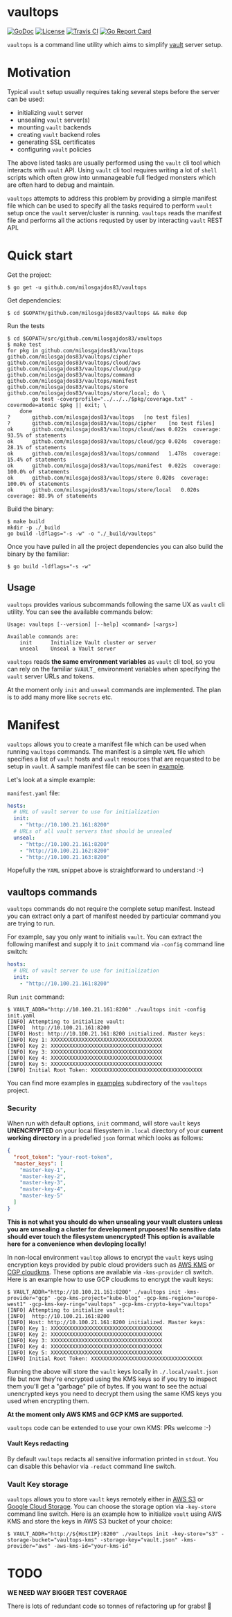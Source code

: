 # vaultops

[![GoDoc](https://godoc.org/github.com/milosgajdos83/vaultops?status.svg)](https://godoc.org/github.com/milosgajdos83/vaultops)
[![License](https://img.shields.io/:license-apache-blue.svg)](https://opensource.org/licenses/Apache-2.0)
[![Travis CI](https://travis-ci.org/milosgajdos83/vaultops.svg?branch=master)](https://travis-ci.org/milosgajdos83/vaultops)
[![Go Report Card](https://goreportcard.com/badge/milosgajdos83/vaultops)](https://goreportcard.com/report/github.com/milosgajdos83/vaultops)

`vaultops` is a command line utility which aims to simplify [vault](https://www.vaultproject.io/) server setup.

# Motivation

Typical `vault` setup usually requires taking several steps before the server can be used:

- initializing `vault` server
- unsealing `vault` server(s)
- mounting `vault` backends
- creating `vault` backend roles
- generating SSL certificates
- configuring `vault` policies

The above listed tasks are usually performed using the `vault` cli tool which interacts with `vault` API. Using `vault` cli tool requires writing a lot of `shell` scripts which often grow into unmanageable full fledged monsters which are often hard to debug and maintain.

`vaultops` attempts to address this problem by providing a simple manifest file which can be used to specify all the tasks required to perform `vault` setup once the `vault` server/cluster is running. `vaultops` reads the manifest file and performs all the actions requsted by user by interacting `vault` REST API.

# Quick start

Get the project:

```
$ go get -u github.com/milosgajdos83/vaultops
```

Get dependencies:
```
$ cd $GOPATH/github.com/milosgajdos83/vaultops && make dep
```

Run the tests

```
$ cd $GOPATH/src/github.com/milosgajdos83/vaultops
$ make test
for pkg in github.com/milosgajdos83/vaultops github.com/milosgajdos83/vaultops/cipher github.com/milosgajdos83/vaultops/cloud/aws github.com/milosgajdos83/vaultops/cloud/gcp github.com/milosgajdos83/vaultops/command github.com/milosgajdos83/vaultops/manifest github.com/milosgajdos83/vaultops/store github.com/milosgajdos83/vaultops/store/local; do \
		go test -coverprofile="../../../$pkg/coverage.txt" -covermode=atomic $pkg || exit; \
	done
?   	github.com/milosgajdos83/vaultops	[no test files]
?   	github.com/milosgajdos83/vaultops/cipher	[no test files]
ok  	github.com/milosgajdos83/vaultops/cloud/aws	0.022s	coverage: 93.5% of statements
ok  	github.com/milosgajdos83/vaultops/cloud/gcp	0.024s	coverage: 28.1% of statements
ok  	github.com/milosgajdos83/vaultops/command	1.478s	coverage: 15.4% of statements
ok  	github.com/milosgajdos83/vaultops/manifest	0.022s	coverage: 100.0% of statements
ok  	github.com/milosgajdos83/vaultops/store	0.020s	coverage: 100.0% of statements
ok  	github.com/milosgajdos83/vaultops/store/local	0.020s	coverage: 88.9% of statements
```

Build the binary:

```
$ make build
mkdir -p ./_build
go build -ldflags="-s -w" -o "./_build/vaultops"
```

Once you have pulled in all the project dependencies you can also build the binary by the familiar:

```
$ go build -ldflags="-s -w"
```

## Usage

`vaultops` provides various subcommands following the same UX as `vault` cli utility. You can see the available commands below:

```
Usage: vaultops [--version] [--help] <command> [<args>]

Available commands are:
    init      Initialize Vault cluster or server
    unseal    Unseal a Vault server
```

`vaultops` reads **the same environment variables** as `vault` cli tool, so you can rely on the familiar `$VAULT_` environment variables when specifying the `vault` server URLs and tokens.

At the moment only `init` and `unseal` commands are implemented. The plan is to add many more like `secrets` etc.

# Manifest

`vaultops` allows you to create a manifest file which can be used when running `vaultops` commands. The manifest is a simple `YAML` file which specifies a list of `vault` hosts and `vault` resources that are requested to be setup in `vault`. A sample manifest file can be seen in [example](manifest/examples/example.yaml).

Let's look at a simple example:

`manifest.yaml` file:

```yaml
hosts:
  # URL of vault server to use for initialization
  init:
    - "http://10.100.21.161:8200"
  # URLs of all vault servers that should be unsealed
  unseal:
    - "http://10.100.21.161:8200"
    - "http://10.100.21.162:8200"
    - "http://10.100.21.163:8200"
```

Hopefully the `YAML` snippet above is straightforward to understand :-)

## vaultops commands

`vaultops` commands do not require the complete setup manifest. Instead you can extract only a part of manifest needed by particular command you are trying to run.

For example, say you only want to initialis `vault`. You can extract the following manifest and supply it to `init` command via `-config` command line switch:

```yaml
hosts:
  # URL of vault server to use for initialization
  init:
    - "http://10.100.21.161:8200"
```

Run `init` command:

```
$ VAULT_ADDR="http://10.100.21.161:8200" ./vaultops init -config init.yaml
[INFO] Attempting to initialize vault:
[INFO] 	http://10.100.21.161:8200
[INFO] Host: http://10.100.21.161:8200 initialized. Master keys:
[INFO] Key 1: XXXXXXXXXXXXXXXXXXXXXXXXXXXXXXXXXXXX
[INFO] Key 2: XXXXXXXXXXXXXXXXXXXXXXXXXXXXXXXXXXXX
[INFO] Key 3: XXXXXXXXXXXXXXXXXXXXXXXXXXXXXXXXXXXX
[INFO] Key 4: XXXXXXXXXXXXXXXXXXXXXXXXXXXXXXXXXXXX
[INFO] Key 5: XXXXXXXXXXXXXXXXXXXXXXXXXXXXXXXXXXXX
[INFO] Initial Root Token: XXXXXXXXXXXXXXXXXXXXXXXXXXXXXXXXXXXX
```

You can find more examples in [examples](examples) subdirectory of the `vaultops` project.

### Security

When run with default options, `init` command, will store `vault` keys **UNENCRYPTED** on your local filesystem in `.local` directory of your **current working directory** in a predefied `json` format which looks as follows:

```json
{
  "root_token": "your-root-token",
  "master_keys": [
    "master-key-1",
    "master-key-2",
    "master-key-3",
    "master-key-4",
    "master-key-5"
  ]
}
```

**This is not what you should do when unsealing your vault clusters unless you are unsealing a cluster for development pruposes! No sensitive data should ever touch the filesystem unencrypted! This option is available here for a convenience when devloping locally!**

In non-local environment `vaultop` allows to encrypt the `vault` keys using encryption keys provided by publc cloud providers such as [AWS KMS](https://aws.amazon.com/kms/) or [CGP cloudkms](https://cloud.google.com/kms/). These options are available via `-kms-provider` cli switch. Here is an example how to use GCP cloudkms to encrypt the vault keys:

```
$ VAULT_ADDR="http://10.100.21.161:8200" ./vaultops init -kms-provider="gcp" -gcp-kms-project="kube-blog" -gcp-kms-region="europe-west1" -gcp-kms-key-ring="vaultops" -gcp-kms-crypto-key="vaultops"
[INFO] Attempting to initialize vault:
[INFO] 	http://10.100.21.161:8200
[INFO] Host: http://10.100.21.161:8200 initialized. Master keys:
[INFO] Key 1: XXXXXXXXXXXXXXXXXXXXXXXXXXXXXXXXXXXX
[INFO] Key 2: XXXXXXXXXXXXXXXXXXXXXXXXXXXXXXXXXXXX
[INFO] Key 3: XXXXXXXXXXXXXXXXXXXXXXXXXXXXXXXXXXXX
[INFO] Key 4: XXXXXXXXXXXXXXXXXXXXXXXXXXXXXXXXXXXX
[INFO] Key 5: XXXXXXXXXXXXXXXXXXXXXXXXXXXXXXXXXXXX
[INFO] Initial Root Token: XXXXXXXXXXXXXXXXXXXXXXXXXXXXXXXXXXXX
```

Running the above will store the `vault` keys locally in `./.local/vault.json` file but now they're encrypted using the KMS keys so if you try to inspect them you'll get a "garbage" pile of bytes. If you want to see the actual unencrypted keys you need to decrypt them using the same KMS keys you used when encrypting them.

**At the moment only AWS KMS and GCP KMS are supported**.

`vaultops` code can be extended to use your own KMS: PRs welcome :-)

#### Vault Keys redacting

By default `vaultops` redacts all sensitive information printed in `stdout`. You can disable this behavior via `-redact` command line switch.

### Vault Key storage

`vaultops` allows you to store `vault` keys remotely either in [AWS S3](https://aws.amazon.com/s3/) or [Google Cloud Storage](https://cloud.google.com/storage/). You can choose the storage option via `-key-store` command line switch. Here is an example how to initialize `vault` using AWS KMS and store the keys in AWS S3 bucket of your choice:

```
$ VAULT_ADDR="http://${HostIP}:8200" ./vaultops init -key-store="s3" -storage-bucket="vaultops-kms" -storage-key="vault.json" -kms-provider="aws" -aws-kms-id="your-kms-id"
```

# TODO

**WE NEED WAY BIGGER TEST COVERAGE**

There is lots of redundant code so tonnes of refactoring up for grabs! 🤗
